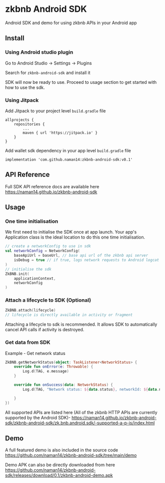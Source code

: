 # zkbnb Android SDK

Android SDK and demo for using zkbnb APIs in your Android app

## Install

### Using Android studio plugin

Go to Android Studio -> Settings -> Plugins

Search for `zkbnb-android-sdk` and install it

SDK will now be ready to use. Proceed to usage section to get started with how to use the sdk.

### Using Jitpack

Add Jitpack to your project level `build.gradle` file

```
allprojects {
	repositories {
		...
		maven { url 'https://jitpack.io' }
	}
}
```

Add wallet sdk dependency in your app level `build.gradle` file
```
implementation 'com.github.naman14:zkbnb-android-sdk:v0.1'

```
## API Reference
Full SDK API reference docs are available here
https://naman14.github.io/zkbnb-android-sdk

## Usage

### One time initialisation

We first need to initialise the SDK once at app launch. Your app's Application class is the ideal location to do this one time initialisation.

```kotlin
// create a networkConfig to use in sdk
val networkConfig = NetworkConfig(
    baseApiUrl = baseUrl, // base api url of the zkbnb api server
    isDebug = true // if true, logs network requests to Android logcat
)
// initialise the sdk
ZkBNB.init(
    applicationContext, 
    networkConfig
)
```

### Attach a lifecycle to SDK (Optional)
```kotlin
ZkBNB.attach(lifecycle)
// lifecycle is directly available in activity or fragment
```

Attaching a lifecycle to sdk is recommended. It allows SDK to automatically cancel API calls if activity is destroyed.

### Get data from SDK

Example - Get network status

```kotlin
ZkBNB.getNetworkStatus(object: TaskListener<NetworkStatus> {
    override fun onError(e: Throwable) {
        Log.d(TAG, e.message)
    }

    override fun onSuccess(data: NetworkStatus) {
        Log.d(TAG, "Network status: ${data.status}, networkId: ${data.networkId}")

    }
})
```

All supported APIs are listed here (All of the zkbnb HTTP APIs are currently supported by the Android SDK)- 
https://naman14.github.io/zkbnb-android-sdk/zkbnb-android-sdk/zk.bnb.android.sdk/-supported-a-p-is/index.html 

## Demo

A full featured demo is also included in the source code https://github.com/naman14/zkbnb-android-sdk/tree/main/demo

Demo APK can also be directly downloaded from here
https://github.com/naman14/zkbnb-android-sdk/releases/download/0.1/zkbnb-android-demo.apk



